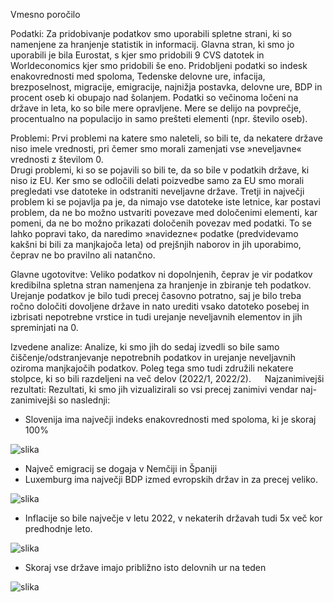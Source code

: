 Vmesno poročilo


Podatki:
	Za pridobivanje podatkov smo uporabili spletne strani, ki so namenjene za hranjenje statistik in informacij. Glavna stran, ki smo jo uporabili je bila Eurostat, s kjer smo pridobili 9 CVS datotek in Worldeconomics kjer smo pridobili še eno.
	Pridobljeni podatki so indesk enakovrednosti med spoloma, Tedenske delovne ure, infacija, brezposelnost, migracije, emigracije, najnižja postavka, delovne ure, BDP in procent oseb ki obupajo nad šolanjem.
	Podatki so večinoma ločeni na države in leta, ko so bile mere opravljene. Mere se delijo na povprečje, procentualno na populacijo in samo prešteti elementi (npr. število oseb).
 

Problemi:
	Prvi problemi na katere smo naleteli, so bili te, da nekatere države niso imele vrednosti, pri čemer smo morali zamenjati vse »neveljavne« vrednosti z številom 0.  
	Drugi problemi, ki so se pojavili so bili te, da so bile v podatkih države, ki niso iz EU. Ker smo se odločili delati poizvedbe samo za EU smo morali pregledati vse datoteke in odstraniti neveljavne države.
	Tretji in največji problem ki se pojavlja pa je, da nimajo vse datoteke iste letnice, kar postavi problem, da ne bo možno ustvariti povezave med določenimi elementi, kar pomeni, da ne bo možno prikazati določenih povezav med podatki. To se lahko popravi tako, da naredimo »navidezne« podatke (predvidevamo kakšni bi bili za manjkajoča leta) od prejšnjih naborov in jih uporabimo, čeprav ne bo pravilno ali natančno.


Glavne ugotovitve:
	Veliko podatkov ni dopolnjenih, čeprav je vir podatkov kredibilna spletna stran namenjena za hranjenje in zbiranje teh podatkov. 
	Urejanje podatkov je bilo tudi precej časovno potratno, saj je bilo treba ročno določiti dovoljene države in nato urediti vsako datoteko posebej in izbrisati nepotrebne vrstice in tudi urejanje neveljavnih elementov in jih spreminjati na 0.

Izvedene analize:
	Analize, ki smo jih do sedaj izvedli so bile samo čiščenje/odstranjevanje nepotrebnih podatkov in urejanje neveljavnih oziroma manjkajočih podatkov. Poleg tega smo tudi združili nekatere stolpce, ki so bili razdeljeni na več delov (2022/1, 2022/2).
 
Najzanimivejši rezultati:
	Rezultati, ki smo jih vizualizirali so vsi precej zanimivi vendar naj-zanimivejši so naslednji:
-	Slovenija ima največji indeks enakovrednosti med spoloma, ki je skoraj 100%

 ![slika](https://github.com/DerpStepo/PR24BKRMKPMSJSV/assets/104684069/f123ba27-60a3-4f28-8a36-192c5be6a20b)

-	Največ emigracij se dogaja v Nemčiji in Španiji
-	Luxemburg ima največji BDP izmed evropskih držav in za precej veliko.

 ![slika](https://github.com/DerpStepo/PR24BKRMKPMSJSV/assets/104684069/528180ad-8fbb-4287-bae3-20ba95055962)

-	Inflacije so bile največje v letu 2022, v nekaterih državah tudi 5x več kor predhodnje leto.

 ![slika](https://github.com/DerpStepo/PR24BKRMKPMSJSV/assets/104684069/6311b74d-1401-4935-bdd4-e8d2d4fe50ae)

-	Skoraj vse države imajo približno isto delovnih ur na teden
 
![slika](https://github.com/DerpStepo/PR24BKRMKPMSJSV/assets/104684069/e1612d73-c252-4a30-b3d1-bfe66d059476)
